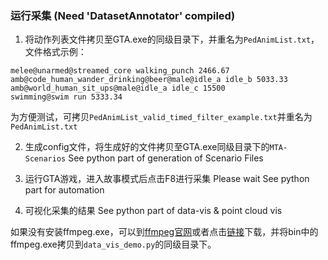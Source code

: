 ### 运行采集 (Need 'DatasetAnnotator' compiled)
1. 将动作列表文件拷贝至GTA.exe的同级目录下，并重名为`PedAnimList.txt`，文件格式示例：
```
melee@unarmed@streamed_core walking_punch 2466.67
amb@code_human_wander_drinking@beer@male@idle_a idle_b 5033.33
amb@world_human_sit_ups@male@idle_a idle_c 15500
swimming@swim run 5333.34
```
为方便测试，可拷贝`PedAnimList_valid_timed_filter_example.txt`并重名为`PedAnimList.txt`

2. 生成config文件，将生成好的文件拷贝至GTA.exe同级目录下的`MTA-Scenarios`
See python part of generation of Scenario Files

3. 运行GTA游戏，进入故事模式后点击F8进行采集
Please wait
See python part for automation
4. 可视化采集的结果
See python part of data-vis & point cloud vis


如果没有安装ffmpeg.exe，可以到[ffmpeg官网](https://www.gyan.dev/ffmpeg/builds/)或者点击[链接](https://www.gyan.dev/ffmpeg/builds/ffmpeg-release-essentials.zip)下载，并将bin中的ffmpeg.exe拷贝到`data_vis_demo.py`的同级目录下。
